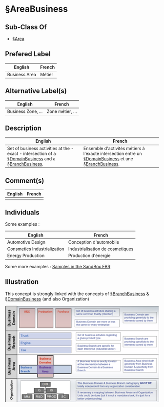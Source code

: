 
§AreaBusiness
==

Sub-Class Of
-
* <a href="https://github.com/iPlumb3r/EcosystemMapping/blob/master/1_Semantic/Conceptionary/%C2%A7Area.md">§Area</a>

Prefered Label
-
<table>
    <thead>
        <tr>
            <th>English</th>
            <th>French</th>
        </tr>
    </thead>
    <tbody>
        <tr>
            <td>Business Area</td>
            <td>Métier</td>
        </tr>
    </tbody>
</table>

Alternative Label(s)
-
<table>
    <thead>
        <tr>
            <th>English</th>
            <th>French</th>
        </tr>
    </thead>
    <tbody>
        <tr>
            <td>Business Zone, ...</td>
            <td>Zone métier, ...</td>
        </tr>
    </tbody>
</table>

Description
-
<table>
    <thead>
        <tr>
            <th>English</th>
            <th>French</th>
        </tr>
    </thead>
    <tbody>
        <tr>
            <td>Set of business activities at the - exact - intersection of a <a href="https://github.com/iPlumb3r/EcosystemMapping/blob/master/1_Semantic/Conceptionary/%C2%A7DomainBusiness.md">§DomainBusiness</a> and a <a href="https://github.com/iPlumb3r/EcosystemMapping/blob/master/1_Semantic/Conceptionary/%C2%A7BranchBusiness.md">§BranchBusiness</a>.</td>
            <td>Ensemble d'activités métiers à l'exacte intersection entre un <a href="https://github.com/iPlumb3r/EcosystemMapping/blob/master/1_Semantic/Conceptionary/%C2%A7DomainBusiness.md">§DomainBusiness</a> et une <a href="https://github.com/iPlumb3r/EcosystemMapping/blob/master/1_Semantic/Conceptionary/%C2%A7BranchBusiness.md">§BranchBusiness</a>.</td>
        </tr>
    </tbody>
</table>

Comment(s)
-
<table>
    <thead>
        <tr>
            <th>English</th>
            <th>French</th>
        </tr>
    </thead>
    <tbody>
        <tr>
            <td></td>
            <td></td>
        </tr>
    </tbody>
</table>

Individuals
-

Some examples : 
<table>
    <thead>
        <tr>
            <th>English</th>
            <th>French</th>
        </tr>
    </thead>
    <tbody>
        <tr>
            <td>Automotive Design</td>
            <td>Conception d'automobile</td>
        </tr>
        <tr>
            <td>Consmetics Industrialization</td>
            <td>Industrialisation de cosmetiques</td>
        </tr>
        <tr>
            <td>Energy Production</td>
            <td>Production d'énergie</td>
        </tr>
    </tbody>
</table>

Some more examples : <a href="https://www.topincs.com/iPlumb3rSandBox/.index?tt=1501">Samples in the SandBox EBR</a>

Illustration
-
This concept is strongly linked with the concepts of <a href="https://github.com/iPlumb3r/EcosystemMapping/blob/master/1_Semantic/Conceptionary/%C2%A7BranchBusiness.md">§BranchBusiness</a> & <a href="https://github.com/iPlumb3r/EcosystemMapping/blob/master/1_Semantic/Conceptionary/%C2%A7DomainBusiness.md">§DomainBusiness</a> (and also Organization)

![alt text](https://github.com/iPlumb3r/EcosystemMapping/blob/master/images/AreaDomainBranch.png)
